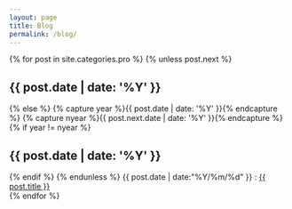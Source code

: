 ```yaml
---
layout: page
title: Blog
permalink: /blog/
---
```

<section>
    {% for post in site.categories.pro %}
    {% unless post.next %}
    	 <h2>{{ post.date | date: '%Y' }}</h2>
    {% else %}
      {% capture year %}{{ post.date | date: '%Y' }}{% endcapture %}
      {% capture nyear %}{{ post.next.date | date: '%Y' }}{% endcapture %}
      {% if year != nyear %}
        <h2>{{ post.date | date: '%Y' }}</h2>
      {% endif %}
    {% endunless %}
		<time>{{ post.date | date:"%Y/%m/%d" }}</time> : <a href="{{ post.url }}">{{ post.title }}</a><br>
  {% endfor %}
</section>

